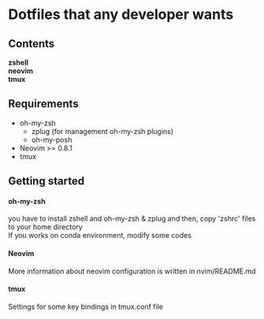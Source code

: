 # Dotfiles that any developer wants

## Contents
**zshell**  
**neovim**  
**tmux**

## Requirements
- oh-my-zsh
  - zplug (for management oh-my-zsh plugins)
  - oh-my-posh
- Neovim >= 0.8.1
- tmux


## Getting started
#### oh-my-zsh
you have to install zshell and oh-my-zsh & zplug and then, copy 'zshrc' files to your home directory  
If you works on conda environment, modify some codes


#### Neovim
More information about neovim configuration is written in nvim/README.md

#### tmux
Settings for some key bindings in tmux.conf file
